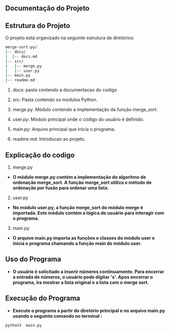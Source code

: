 ## Documentação do Projeto

## Estrutura do Projeto

O projeto está organizado na seguinte estrutura de diretórios:

```bash
merge-sort-py/
|-- docs/
|  |-- docs.md
|-- src/
|   |-- merge.py
|   |-- user.py
|-- main.py
|-- readme.md
```

1. docs: pasta contendo a documentacao do codigo

2. src: Pasta contendo os módulos Python.
3. merge.py: Módulo contendo a implementação da função merge_sort.
4. user.py: Módulo principal onde o código do usuário é definido.

5. main.py: Arquivo principal que inicia o programa.

6. readme.md: Introducao ao projeto.

## Explicação do codigo

1. merge.py

- **O módulo merge.py contém a implementação do algoritmo de ordenação merge_sort. A função merge_sort utiliza o método de ordenação por fusão para ordenar uma lista.**

2. user.py

- **No módulo user.py, a função merge_sort do módulo merge é importada. Este módulo contém a lógica do usuário para interagir com o programa.**

3. main.py

- **O arquivo main.py importa as funções e classes do módulo user e inicia o programa chamando a função main do módulo user.**

## Uso do Programa

- **O usuário é solicitado a inserir números continuamente. Para encerrar a entrada de números, o usuário pode digitar 's'. Apos encerrar o programa, ira mostrar a lista original e a lista com o merge sort.**

## Execução do Programa

- **Execute o programa a partir do diretório principal e no arquivo main.py usando o seguinte comando no terminal :**

```bash
python3  main.py
```
